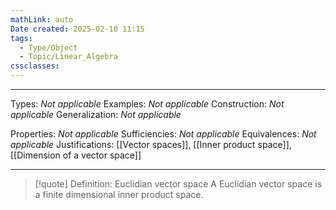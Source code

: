 ```yaml
---
mathLink: auto
Date created: 2025-02-10 11:15
tags:
  - Type/Object
  - Topic/Linear_Algebra
cssclasses:
---
```

---  

Types: _Not applicable_
Examples: _Not applicable_
Construction: _Not applicable_
Generalization: _Not applicable_

Properties: _Not applicable_
Sufficiencies: _Not applicable_
Equivalences: _Not applicable_
Justifications: [[Vector spaces]], [[Inner product space]], [[Dimension of a vector space]]

---

> [!quote] Definition: Euclidian vector space
> A Euclidian vector space is a finite dimensional inner product space.





